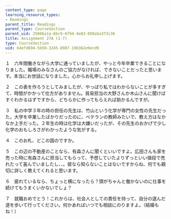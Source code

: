 ```yaml
---
content_type: page
learning_resource_types:
- Readings
parent_title: Readings
parent_type: CourseSection
parent_uid: 25866a1a-6bc9-6f94-4e83-050a5a373c36
title: Assignment 27A (1-7)
type: CourseSection
uid: 64efd694-5b50-3245-8987-19b362e9ecd9
---
```


１　六年間働きながら大学に通っていましたが、やっと今年卒業できることになりました。職場のみなさんのご協力がなければ、できないことだったと思います。本当にお世話になりました。心からお礼申し上げます。

２　この表を作ろうとしてみましたが、やっぱり私ではわからないことが多すぎて、時間がかかって仕方がありません。貿易担当の大野さんか木山さんに聞けばすぐわかるはずですから、どちらかに作ってもらえれば助かるんですが。

３　私の中学３年の時の担任の先生は、竹山という化学が専門の女性の先生だった。大学を卒業したばかりだったのに、ベテランの教師みたいで、教え方はなかなか上手だった。２年生の時は化学は大嫌いだったが、その先生のおかげで少し化学のおもしろさがわかったような気がする。

４　このお札、どこの国のですか。

５　この辺の不動産のことなら、有森さんに聞くといいですよ。広田さんも家を売った時に有森さんに担当してもらって、予想していたよりずっといい値段で売れたって喜んでいましたし、、。彼なら知らないことはないですからね、何でも親切に詳しく教えてくれると思います。

６　疲れているなら、ちょっと横になったら？頭がちゃんと働かないのに仕事を続けてもうまくいかないでしょ？

７　就職おめでとう！これからは、社会人としての責任を持って、自分の選んだ道を歩いて行ってください。何かあればいつでも相談にのりますよ。（結婚もね！）